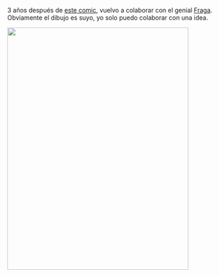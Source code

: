 <html><body><p>3 años después de <a href="http://www.juanjoconti.com.ar/2008/11/22/mi-humor-en-axxon/" target="_blank">este comic</a>, vuelvo a colaborar con el genial <a href="http://fragacomics.blogspot.com/" target="_blank">Fraga</a>. Obviamente el dibujo es suyo, yo solo puedo colaborar con una idea.



<a href="http://axxon.com.ar/fraga/320.htm"><img class="aligncenter size-full wp-image-3385" title="320" src="/wp-content/uploads/2011/09/320.gif" alt="" width="411" height="550"></a></p></body></html>